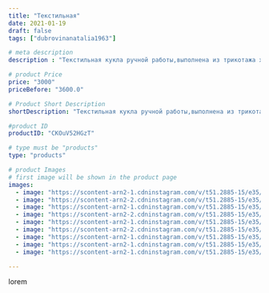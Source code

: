 ```yaml
---
title: "Текстильная"
date: 2021-01-19
draft: false
tags: ["dubrovinanatalia1963"]

# meta description
description : "Текстильная кукла ручной работы,выполнена из трикотажа х/б.Высота куклы48 см."

# product Price
price: "3000"
priceBefore: "3600.0"

# Product Short Description
shortDescription: "Текстильная кукла ручной работы,выполнена из трикотажа х/б.Высота куклы48 см."

#product ID
productID: "CKOuV52HGzT"

# type must be "products"
type: "products"

# product Images
# first image will be shown in the product page
images:
  - image: "https://scontent-arn2-1.cdninstagram.com/v/t51.2885-15/e35/139776314_1369058470095165_6945749572324543275_n.jpg?_nc_ht=scontent-arn2-1.cdninstagram.com&_nc_cat=109&_nc_ohc=Am3qSys_ucAAX-pPTu8&se=7&tp=1&oh=fec45ef9fb6cc9835164e7f045293858&oe=60609446&ig_cache_key=MjQ5MDEzMTQ1NjQ2NDgxNTI4Mw%3D%3D.2"
  - image: "https://scontent-arn2-2.cdninstagram.com/v/t51.2885-15/e35/139945265_913933496017364_9029690965602234649_n.jpg?_nc_ht=scontent-arn2-2.cdninstagram.com&_nc_cat=108&_nc_ohc=T-CY_uM_JbMAX_bRdRA&se=7&tp=1&oh=a092a8e77c52943d01508b49dc57959a&oe=605EBF37&ig_cache_key=MjQ5MDEzMTQ1NjM3MjUxMzAxMQ%3D%3D.2"
  - image: "https://scontent-arn2-1.cdninstagram.com/v/t51.2885-15/e35/139737327_457271905716866_3525019847991909999_n.jpg?_nc_ht=scontent-arn2-1.cdninstagram.com&_nc_cat=102&_nc_ohc=CPsiEs5OrhkAX9FJkWX&se=7&tp=1&oh=7cf1f4be0902055018ed65f01b2614ff&oe=605F42BC&ig_cache_key=MjQ5MDEzMTQ1NjM2NDM0MTI5NA%3D%3D.2"
  - image: "https://scontent-arn2-2.cdninstagram.com/v/t51.2885-15/e35/140795563_1012897062566873_3490547033318112604_n.jpg?_nc_ht=scontent-arn2-2.cdninstagram.com&_nc_cat=105&_nc_ohc=LpKSKW1LcaoAX8bZBVD&se=7&tp=1&oh=fd7aade7126b98afb16582db6d16d0d3&oe=605F5F7C&ig_cache_key=MjQ5MDEzMTQ1NjM4OTUxOTExMw%3D%3D.2"
  - image: "https://scontent-arn2-1.cdninstagram.com/v/t51.2885-15/e35/139721808_198905185279174_8628997351633333043_n.jpg?_nc_ht=scontent-arn2-1.cdninstagram.com&_nc_cat=110&_nc_ohc=wTDFsQHh318AX_laAnk&se=7&tp=1&oh=329079f8092b892da5c972f667f6f249&oe=605F4009&ig_cache_key=MjQ5MDEzMTQ1NjM1NTkxOTkyNw%3D%3D.2"
  - image: "https://scontent-arn2-2.cdninstagram.com/v/t51.2885-15/e35/140959965_1365814750435265_1428026172663428001_n.jpg?_nc_ht=scontent-arn2-2.cdninstagram.com&_nc_cat=105&_nc_ohc=gXpKz_b-2a4AX_cm5bn&se=7&tp=1&oh=2e7fb2dddc291afae442abe15417d40f&oe=605DF550&ig_cache_key=MjQ5MDEzMTQ1NjQ4MTc5NDYyNA%3D%3D.2"
  - image: "https://scontent-arn2-1.cdninstagram.com/v/t51.2885-15/e35/139885147_417466499360617_4867560934816754328_n.jpg?_nc_ht=scontent-arn2-1.cdninstagram.com&_nc_cat=101&_nc_ohc=ihYMzN8RvokAX-2f8Dp&se=7&tp=1&oh=17d345304f8cfb52fb67e71f262f563a&oe=605E3EBF&ig_cache_key=MjQ5MDEzMTQ1NjM5NzY5OTYyNA%3D%3D.2"
  - image: "https://scontent-arn2-1.cdninstagram.com/v/t51.2885-15/e35/139625628_2840434539565641_4950382426006241968_n.jpg?_nc_ht=scontent-arn2-1.cdninstagram.com&_nc_cat=109&_nc_ohc=NJ1OK6aM3uoAX_mz6UP&se=7&tp=1&oh=4dca7a5ab8a06f357807081cf4f049ff&oe=605F91B4&ig_cache_key=MjQ5MDEzMTQ1NjQxNDU1NDAyMg%3D%3D.2"
  - image: "https://scontent-arn2-1.cdninstagram.com/v/t51.2885-15/e35/140330989_242492367344975_2510940423383633683_n.jpg?_nc_ht=scontent-arn2-1.cdninstagram.com&_nc_cat=111&_nc_ohc=Jf1Zq3-zDYQAX9h26jx&se=7&tp=1&oh=61cef545eccdc8002d3135761c00a85f&oe=605E0B9D&ig_cache_key=MjQ5MDEzMTQ1NjQwNjIxODAwMw%3D%3D.2"

---
```

lorem
